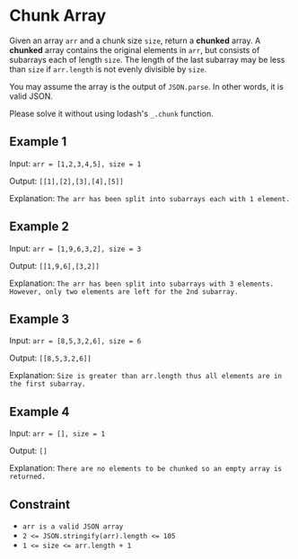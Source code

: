 # Chunk Array

Given an array `arr` and a chunk size `size`, return a **chunked** array. A **chunked** array contains the original elements in `arr`, but consists of subarrays each of length `size`. The length of the last subarray may be less than `size` if `arr.length` is not evenly divisible by `size`.

You may assume the array is the output of `JSON.parse`. In other words, it is valid JSON.

Please solve it without using lodash's `_.chunk` function.

## Example 1

Input: `arr = [1,2,3,4,5], size = 1`

Output: `[[1],[2],[3],[4],[5]]`

Explanation: `The arr has been split into subarrays each with 1 element.`

## Example 2

Input: `arr = [1,9,6,3,2], size = 3`

Output: `[[1,9,6],[3,2]]`

Explanation: `The arr has been split into subarrays with 3 elements. However, only two elements are left for the 2nd subarray.`

## Example 3

Input: `arr = [8,5,3,2,6], size = 6`

Output: `[[8,5,3,2,6]]`

Explanation: `Size is greater than arr.length thus all elements are in the first subarray.`

## Example 4

Input: `arr = [], size = 1`

Output: `[]`

Explanation: `There are no elements to be chunked so an empty array is returned.`

## Constraint

- `arr is a valid JSON array`
- `2 <= JSON.stringify(arr).length <= 105`
- `1 <= size <= arr.length + 1`
